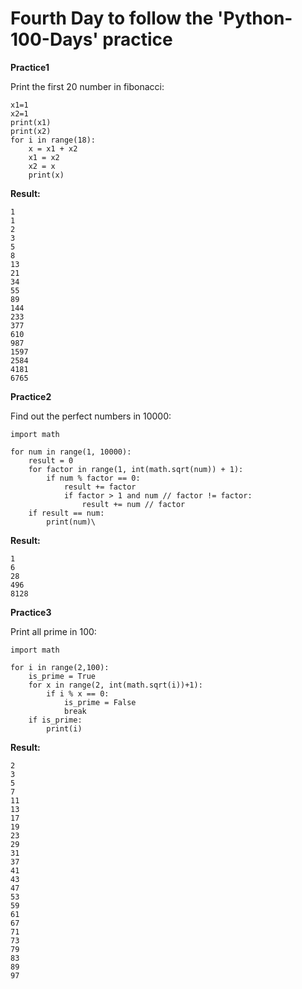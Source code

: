 # Fourth Day to follow the 'Python-100-Days' practice

**Practice1**

Print the first 20 number in fibonacci:

    x1=1
    x2=1
    print(x1)
    print(x2)
    for i in range(18):
        x = x1 + x2
        x1 = x2
        x2 = x
        print(x)

**Result:**

    1
    1
    2
    3
    5
    8
    13
    21
    34
    55
    89
    144
    233
    377
    610
    987
    1597
    2584
    4181
    6765

**Practice2**

Find out the perfect numbers in 10000:

    import math

    for num in range(1, 10000):
        result = 0
        for factor in range(1, int(math.sqrt(num)) + 1):
            if num % factor == 0:
                result += factor
                if factor > 1 and num // factor != factor:
                    result += num // factor
        if result == num:
            print(num)\

**Result:**

    1
    6
    28
    496
    8128

**Practice3**

Print all prime in 100:

    import math

    for i in range(2,100):
        is_prime = True
        for x in range(2, int(math.sqrt(i))+1):
            if i % x == 0:
                is_prime = False
                break
        if is_prime:
            print(i)

**Result:**

    2
    3
    5
    7
    11
    13
    17
    19
    23
    29
    31
    37
    41
    43
    47
    53
    59
    61
    67
    71
    73
    79
    83
    89
    97